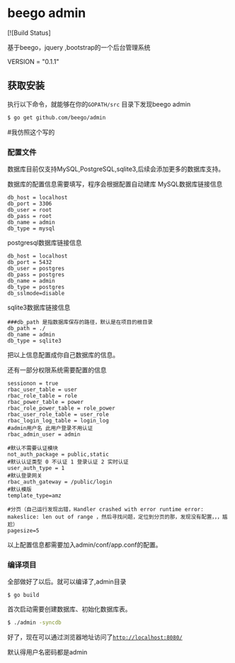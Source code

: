 # beego admin

[![Build Status]

基于beego，jquery  ,bootstrap的一个后台管理系统

VERSION = "0.1.1"

## 获取安装

执行以下命令，就能够在你的`GOPATH/src` 目录下发现beego admin
```bash
$ go get github.com/beego/admin
```
#我仿照这个写的

### 配置文件

数据库目前仅支持MySQL,PostgreSQL,sqlite3,后续会添加更多的数据库支持。

数据库的配置信息需要填写，程序会根据配置自动建库
MySQL数据库链接信息
```
db_host = localhost
db_port = 3306
db_user = root
db_pass = root
db_name = admin
db_type = mysql
```
postgresql数据库链接信息
```
db_host = localhost
db_port = 5432
db_user = postgres
db_pass = postgres
db_name = admin
db_type = postgres
db_sslmode=disable
```
sqlite3数据库链接信息
```
###db_path 是指数据库保存的路径，默认是在项目的根目录
db_path = ./
db_name = admin
db_type = sqlite3
```
把以上信息配置成你自己数据库的信息。

还有一部分权限系统需要配置的信息
```
sessionon = true
rbac_user_table = user
rbac_role_table = role
rbac_power_table = power
rbac_role_power_table = role_power
rbac_user_role_table = user_role
rbac_login_log_table = login_log
#admin用户名 此用户登录不用认证
rbac_admin_user = admin

#默认不需要认证模块
not_auth_package = public,static
#默认认证类型 0 不认证 1 登录认证 2 实时认证
user_auth_type = 1
#默认登录网关
rbac_auth_gateway = /public/login
#默认模版
template_type=amz

#分页（自己运行发现出错，Handler crashed with error runtime error: makeslice: len out of range ，然后寻找问题，定位到分页的那，发现没有配置，，，尴尬）
pagesize=5
```
以上配置信息都需要加入admin/conf/app.conf的配置。


### 编译项目

全部做好了以后。就可以编译了,admin目录
```
$ go build
```
首次启动需要创建数据库、初始化数据库表。
```bash
$ ./admin -syncdb
```
好了，现在可以通过浏览器地址访问了[`http://localhost:8080/`](http://localhost:8080/)

默认得用户名密码都是admin

